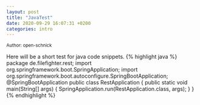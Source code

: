 ```yaml
---
layout: post
title: "JavaTest"
date: 2020-09-29 16:07:31 +0200
categories: intro
---
```

<p><small>Author: open-schnick</small></p>
Here will be a short test for java code snippets.
{% highlight java %}
package de.filefighter.rest;
import org.springframework.boot.SpringApplication;
import org.springframework.boot.autoconfigure.SpringBootApplication;
@SpringBootApplication
public class RestApplication {
	public static void main(String[] args) {
		SpringApplication.run(RestApplication.class, args);
	}
}
{% endhighlight %}
